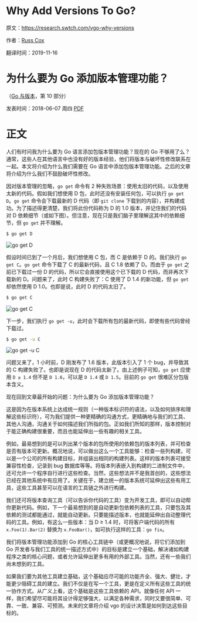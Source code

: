 # Why Add Versions To Go?
原文：https://research.swtch.com/vgo-why-versions


作者：[Russ Cox](https://swtch.com/~rsc/)

翻译时间：2019-11-16

# 为什么要为 Go 添加版本管理功能？
（[Go 与版本](https://research.swtch.com/vgo)，第 10 部分）

发表时间：2018-06-07 周四 [PDF](https://research.swtch.com/vgo-why-versions.pdf)


# 正文
人们有时问我为什么要为 Go 语言添加包版本管理功能？现在的 Go 不够用了么？通常，这些人在其他语言中也没有好的版本经验，他们将版本与破坏性修改联系在一起。本文将介绍为什么我们需要在 Go 语言中添加包版本管理功能。之后的文章将介绍为什么我们不鼓励破坏性修改。

因对版本管理的忽略，`go get` 命令有 2 种失败场景：使用太旧的代码，以及使用太新的代码。假如我们想使用 D 包，此时还没有安装任何包，可以执行 `go get D`。`go get` 命令会下载最新的 D 代码（即 `git clone` 下载到的内容），并构建成功。为了描述得更清楚，我们将此份代码称为 D 的 1.0 版本，并记住我们的代码对 D 依赖细节（或如下图）。但注意，现在只是我们脑子里理解这其中的依赖细节，但 `go get` 并不理解。

```sh
$ go get D
```

![go get D](https://research.swtch.com/vgo-why-1@2x.png)

假设时间已到了一个月后，我们想使用 C 包，而 C 是依赖于 D 的。我们执行 `go get C`。`go get` 命令下载了 C 的最新代码，且 C 1.8 依赖了 D。而由于 `go get` 之前已下载过一份 D 的代码，所以它会直接使用这个已下载的 D 代码，而非再次下载新的 D。问题来了，此时 C 构建失败了：C 使用了 D 1.4 的新功能，但 `go get` 却依然使用 D 1.0。也即是说，此时 D 的代码太旧了。

```sh
$ go get C
```

![go get C](https://research.swtch.com/vgo-why-2@2x.png)

下一步，我们执行 `go get -u`，此时会下载所有包的最新代码，即使有些代码曾经下载过。

```sh
$ go get -u C
```

![go get -u C](https://research.swtch.com/vgo-why-3@2x.png)

问题又来了，1 小时前，D 刚发布了 1.6 版本，此版本引入了 1 个 bug，并导致其的 C 构建失败了。也即是说现在 D 的代码太新了。由上述例子可知，`go get` 应使用 `D ≥ 1.4` 但不是 `D 1.6`，可以是 `D 1.4` 或 `D 1.5`。目前的 `go get` 很难区分包版本含义。

现在回到文章最开始的问题：为什么要为 Go 添加版本管理功能？

这是因为在版本系统上达成统一规则（一种版本标识符的语法，以及如何排序和理解这些标识符），可为我们提供一种更精确的沟通方式，更精确地与我们的工具、其他人沟通，沟通关于如何描述我们所指的包。正如我们所知的那样，版本控制对于能正确构建很重要，而且也能延伸出一些有趣的相关工具。

例如，最易想到的是可以列出某个版本的包所使用的依赖包的版本列表，并可检查是否有版本可更新。概况地说，可以做出这么一个工具能够：检查一些列构建，可以是一个公司的所有构建目标，并组装出相同的构建列表。这样的版本列表可接受兼容性检查，记录到 bug 数据库等等。将版本列表嵌入到构建的二进制文件中，还可允许一个程序自行进行这些检查。当然，这些想法并不是我首创的，这些想法已经在其他系统中有应用了。关键在于，建立统一的版本系统可延伸出这些有用工具，这些工具甚至可以在语言的工具链之外进行构建。

我们还可将版本查询工具（可以告诉你代码的工具）变为开发工具，即可以自动帮你更新代码。例如，下一个最易想到的是自动更新包依赖列表的工具，只要包及其依赖的测试都能通过，就能自动更新。只要能描述版本，也就能延伸出自动整理代码的工具。例如，有这么一些版本：当 D ≥ 1.4 时，可将客户端代码的所有 `x.Foo(1).Bar(2)` 替换为 `x.FooBar()`，如可执行这样的工具：`go fix`。

我们将版本管理功能添加到 Go 的核心工具链中（或更概况地说，将它们添加到 Go 开发者与我们工具的统一描述方式中）的目标是建立一个基础，解决诸如构建程序之类的核心问题，或者允许延伸出更多有用的外部工具。当然，还有一些我们尚未想到的工具。

如果我们要为其他工具建立基础，这个基础应尽可能的功能齐全、强大、健壮，才能更少阻碍工具的建立。我们不仅是在写一个工具，更是在定义所有这些工具的统一协作方式。从广义上看，这个基础是这些工具依赖的 API。就像任何 API 一样，我们希望尽可能将其设计得足够强大，以满足各种需求，同时又要很简单、可靠、一致、兼容、可预测。未来的文章将介绍 vgo 的设计决策是如何到达这些目标的。

